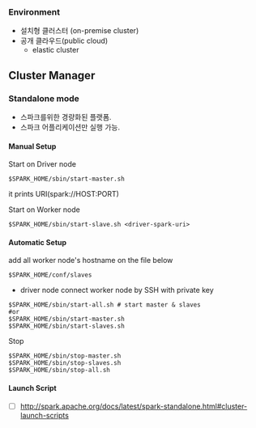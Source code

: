 ### Environment
- 설치형 클러스터 (on-premise cluster)
- 공개 클라우드(public cloud)
    - elastic cluster


## Cluster Manager
### Standalone mode
- 스파크를위한 경량화된 플랫폼.
- 스파크 어플리케이션만 실행 가능.

#### Manual Setup
Start on Driver node
```shell
$SPARK_HOME/sbin/start-master.sh
```
it prints URI(spark://HOST:PORT)

Start on Worker node
```shell
$SPARK_HOME/sbin/start-slave.sh <driver-spark-uri>
```

#### Automatic Setup
add all worker node's hostname on the file below
```shell
$SPARK_HOME/conf/slaves
```
- driver node connect worker node by SSH with private key

```shell
$SPARK_HOME/sbin/start-all.sh # start master & slaves
#or
$SPARK_HOME/sbin/start-master.sh
$SPARK_HOME/sbin/start-slaves.sh
```

Stop
```shell
$SPARK_HOME/sbin/stop-master.sh
$SPARK_HOME/sbin/stop-slaves.sh
$SPARK_HOME/sbin/stop-all.sh
```

#### Launch Script
- [ ] http://spark.apache.org/docs/latest/spark-standalone.html#cluster-launch-scripts

